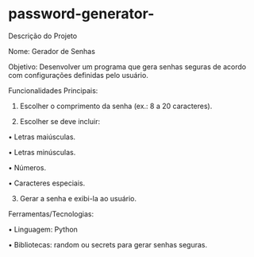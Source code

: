 # password-generator-
Descrição do Projeto

Nome: Gerador de Senhas

Objetivo: Desenvolver um programa que gera senhas seguras de acordo com configurações definidas pelo usuário.

Funcionalidades Principais:
	
 1.	Escolher o comprimento da senha (ex.: 8 a 20 caracteres).
	
 2.	Escolher se deve incluir:
	
 •	Letras maiúsculas.
	
 •	Letras minúsculas.
	
 •	Números.
	
 •	Caracteres especiais.
	
 3.	Gerar a senha e exibi-la ao usuário.

Ferramentas/Tecnologias:
	
 •	Linguagem: Python
	
 •	Bibliotecas: random ou secrets para gerar senhas seguras.
